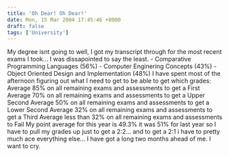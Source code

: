 ```yaml
---
title: 'Oh Dear! Oh Dear!'
date: Mon, 15 Mar 2004 17:45:46 +0000
draft: false
tags: ['University']
---
```


My degree isnt going to well, I got my transcript through for the most recent exams I took... I was dissapointed to say the least. - Comparative Programming Languages (56%) - Computer Enginering Concepts (43%) - Object Oriented Design and Implementation (48%) I have spent most of the afternoon figuring out what I need to get to be able to get which grades: Average 85% on all remaining exams and assessments to get a First Average 70% on all remaining exams and assessments to get a Upper Second Average 50% on all remaining exams and assessments to get a Lower Second Average 32% on all remaining exams and assessments to get a Third Average less than 32% on all remaining exams and assessments to Fail My point average for this year is 49.3% it was 51% for last year so I have to pull my grades up just to get a 2:2... and to get a 2:1 i have to pretty much ace everything else... I have got a long two months ahead of me. I want to cry.